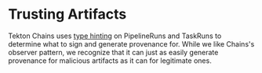 # Trusting Artifacts

Tekton Chains uses [type hinting](https://tekton.dev/docs/chains/slsa-provenance/#type-hinting) on PipelineRuns and TaskRuns to determine what to sign and generate provenance for.
While we like Chains's observer pattern, we recognize that it can just as easily generate provenance for malicious artifacts
as it can for legitimate ones.